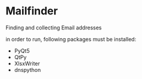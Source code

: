 # Mailfinder
Finding and collecting Email addresses


in order to run, following packages must be installed: 
- PyQt5
- QtPy
- XlsxWriter
- dnspython
